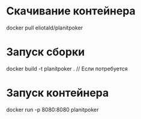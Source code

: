 # Скачивание контейнера
docker pull eliotald/planitpoker 
# Запуск сборки
docker build -t planitpoker . // Если потребуется
# Запуск контейнера
docker run -p 8080:8080 planitpoker
